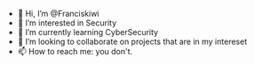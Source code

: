 - 👋 Hi, I’m @Franciskiwi
- 👀 I’m interested in Security
- 🌱 I’m currently learning CyberSecurity
- 💞️ I’m looking to collaborate on projects that are in my intereset
- 📫 How to reach me: you don't.

<!---
Franciskiwi/Franciskiwi is a ✨ special ✨ repository because its `README.md` (this file) appears on your GitHub profile.
You can click the Preview link to take a look at your changes.
--->
